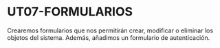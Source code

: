 # UT07-FORMULARIOS
Crearemos formularios que nos permitirán crear, modificar o eliminar los objetos del sistema. Además, añadimos un formulario de autenticación.
